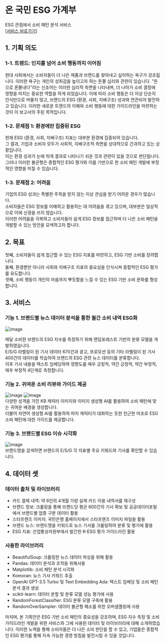 # 온 국민 ESG 가계부
ESG 관점에서 소비 패턴 분석 서비스  
[[서비스 바로가기](https://esg-spending.streamlit.app/)] 

## 1. 기획 의도
### 1-1. 트렌드: 인지를 넘어 소비 행동까지 이어짐
현대 사회에서는 소비자들이 더 나은 제품과 브랜드를 찾아내고 싶어하는 욕구가 강조됩니다. 이러한 욕구는 개인의 성취감을 높이고자 하는 돈쭐 심리와 관련이 있습니다. "돈으로 혼쭐내다"라는 신조어는 이러한 심리적 측면을 나타내며, 더 나아가 소비 결정에 영향을 미치는 중요한 역할을 하게 되었습니다. 이에 따라 소비 행동은 더 이상 단순히 인식만으로 머물지 않고, 브랜드의 ESG (환경, 사회, 지배구조) 성과와 연관되어 발전하고 있습니다. 이러한 새로운 트렌드의 이해와 소비 행동에 대한 가이드라인을 마련하는 것이 이 보고서의 주된 목적입니다.

### 1-2. 문제점 1: 환경에만 집중된 ESG
현재 ESG (환경, 사회, 지배구조) 지표는 대부분 환경에 집중되어 있습니다.  
그 결과, 기업과 소비자 모두가 사회적, 지배구조적 측면을 상대적으로 간과하고 있는 상황입니다.  
이는 환경 성과가 눈에 띄게 결과로 나타나기 쉬운 것과 관련이 있을 것으로 판단됩니다.  
그러나 이러한 불균형은 종합적인 ESG 평가와 이를 기반으로 한 소비 패턴 개발에 부정적인 영향을 미칠 수 있습니다.  

### 1-3. 문제점 2: 어려움
기업의 ESG 성과는 특별한 주목을 받지 않는 이상 관심을 받기 어려운 경우가 많습니다.  
소비자들은 ESG 정보를 이해하고 활용하는 데 어려움을 겪고 있으며, 대부분은 일상적으로 이에 신경을 쓰지 않습니다.  
이러한 어려움을 극복하고 소비자들이 쉽게 ESG 정보를 접근하며 더 나은 소비 패턴을 개발할 수 있는 방안을 모색하고자 합니다.  

## 2. 목표
첫째, 소비자들이 쉽게 접근할 수 있는 ESG 지표를 마련하고, ESG 기반 소비를 장려합니다.  
둘째, 환경뿐만 아니라 사회와 지배구조 지표의 중요성을 인식시켜 종합적인 ESG 평가를 유도합니다.  
셋째, 소비 행동이 개인의 마음까지 뿌듯함을 느낄 수 있는 ESG 기반 소비 문화를 형성합니다.  

## 3. 서비스
### 기능 1. 브랜드별 뉴스 데이터 분석을 통한 월간 소비 내역 ESG화
![image](https://github.com/uuoog/kb_esg_spend/assets/131653525/5947d87a-42ee-45f8-ab16-eb4c733838fb)  

매달 소비한 브랜드의 ESG 지수를 측정하기 위해 랜덤포레스트 기반의 분류 모델을 개발하였습니다.  
E/S/G 라벨링이 된 기사 데이터 670건과 광고, 프로모션 등의 기타 라벨링이 된 기사 400건의 데이터를 학습하여 브랜드의 ESG 관련 뉴스 데이터를 분류합니다.  
이후 기사 내용을 텍스트 임베딩하여 영향도를 매우 긍정적, 약간 긍정적, 약간 부정적, 매우 부정적 4단계로 측정합니다.  




### 기능 2. 귀여운 소비 리뷰와 가이드 제공
 ![image](https://github.com/uuoog/kb_esg_spend/assets/131653525/a5da0e63-0b79-402f-9931-4bf009b9a073)
 ![image](https://github.com/uuoog/kb_esg_spend/assets/131653682/3d935198-a43f-4b8c-9a32-8ca0b8d6c6aa)  
다양한 성격을 가진 KB 캐릭터 이미지와 이미지 생성형 AI를 활용하여 소비 패턴에 맞는 귀여운 배경을 생성합니다.  
더불어 자연어 생성형 AI를 활용하여 마치 캐릭터가 대화하는 듯한 친근한 어조로 ESG 소비 패턴에 대한 가이드를 제공합니다.  


### 기능 3. 브랜드별 ESG 이슈 시각화
![image](https://github.com/uuoog/kb_esg_spend/assets/131653682/6cca7410-f448-4c9d-a163-a7717c2391ce)  
브랜드명을 검색하면 브랜드의 E/S/G 각 지표별 주요 키워드와 기사를 확인할 수 있습니다.  


## 4. 데이터 셋
### 데이터 출처 및 라이브러리
-	카드 결제 내역: 약 6인의 4개월 가량 실제 카드 이용 내역서를 재구성  
-	브랜드 정보: 크롤링을 통해 브랜드당 평균 600건의 기사 확보 및 공공데이터포털에서 브랜드별 업종 구분 데이터 활용  
-	스타프렌즈 이미지: 국민은행 홈페이지에서 스타프렌즈 이미지 파일을 활용  
-	브랜드 뉴스: 브랜드명을 키워드로 뉴스 기사를 크롤링하여 분류 및 평가에 활용  
-	ESG 지표: 산업통상자원부에서 발간한 K-ESG 평가 가이드라인 활용  

### 사용한 라이브러리
-	BeautifulSoup: 크롤링한 뉴스 데이터 파싱을 위해 활용
-	Pandas: 데이터 분석과 조작을 위해사용
-	Matplotlib: 소비 패턴 분석 시각화
-	Komoran: 뉴스 기사 키워드 추출
-	OpenAI GPT-3.5 Turbo 및 Text Embedding Ada: 텍스트 임베딩 및 소비 패턴 분석 결과 생성
-	scikit-learn: 데이터 분할 및 분류 모델 성능 평가에 사용
-	RandomForestClassifier: ESG 분류 모델 구축에 활용
-	RandomOverSampler: 데이터 불균형 해소를 위한 오버샘플링에 사용


마치며, 본 기획안은 ESG 기반 소비 패턴의 중요성을 강조하며, ESG 지수 측정 및 소비 가이드라인 개발을 위한 서비스와 그에 사용된 데이터 및 라이브러리에 대해 소개하였습니다. 이러한 노력을 통해 소비자들은 더 나은 소비 판단을 할 수 있고, 기업들은 종합적인 ESG 평가를 통해 지속 가능한 경영 방침을 발전시킬 수 있을 것입니다.
